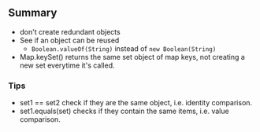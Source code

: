 ## Summary
- don't create redundant objects
- See if an object can be reused
  - `Boolean.valueOf(String)` instead of `new Boolean(String)`
- Map.keySet() returns the same set object of map keys, not creating a new set everytime it's called.

### Tips
- set1 == set2 check if they are the same object, i.e. identity comparison.
- set1.equals(set) checks if they contain the same items, i.e. value comparison.